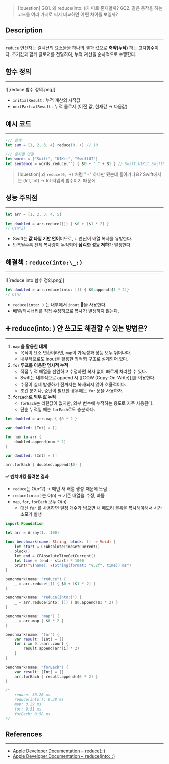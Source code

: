 >[!question]
>GQ1. 왜 reduce(into: )가 따로 존재할까?
>GQ2. 같은 동작을 하는 코드를 여러 가지로 써서 비교하면 어떤 차이를 보일까?

## Description
---
`reduce` 연산자는 컬렉션의 요소들을 하나의 결과 값으로 **축약(누적)** 하는 고차함수이다. 초기값과 함께 클로저를 전달하여, 누적 계산을 순차적으로 수행한다.


## 함수 정의
---
![[reduce 함수 정의.png]]

*  `initialResult` : 누적 계산의 시작값
* `nextPartialResult` : 누적 클로저 (이전 값, 현재값 → 다음값)


## 예시 코드
---
```Swift
/// 합계
let sum = [1, 2, 3, 4].reduce(0, +) // 10

/// 문자열 연결
let words = ["Swift", "UIKit", "SwiftUI"]
let sentence = words.reduce("") { $0 + " " + $1 } // Swift UIKit SwiftUI
```

>[!question] 왜 `reduce(0, +)` 처럼 "+" 하나만 줬는데 돌아가나요?
>Swift에서는 (Int, Int) → Int 타입의 함수이기 때문에 

## 성능 주의점
---
```Swift
let arr = [1, 2, 3, 4, 5]

let doubled = arr.reduce([]) { $0 + [$1 * 2] } 
// O(n^2)
```

* Swift는 **값 타입 기반 언어**이므로, + 연산이 배열 복사를 유발한다.
* 반복될수록 전체 복사량이 누적되어 **심각한 성능 저하**가 발생한다.


## 해결책 : `reduce(into:\_:)`
---
![[reduce into 함수 정의.png]]

```Swift
let doubled = arr.reduce(into: []) { $0.append($1 * 2)}
// O(n)
```

* `reduce(into: )` 는 내부에서 `inout` 을 사용한다.
* 배열/딕셔너리를 직접 수정하므로 복사가 발생하지 않는다.


## ➕ reduce(into: ) 안 쓰고도 해결할 수 있는 방법은?
---
1. **`map` 을 활용한 대체**
	* 목적이 요소 변환이라면, `map`이 가독성과 성능 모두 뛰어나다.
	* 내부적으로도 inout을 활용한 최적화 구조로 설계되어 있다.
2. **`for` 루프를 이용한 명시적 누적**
	* 직접 누적 배열을 선언하고 수정하면 복사 없이 빠르게 처리할 수 있다.
	* Swift는 내부적으로 append 시 [[COW (Copy-On-Write)]]를 이용한다.
	* 수정이 실제 발생하기 전까지는 복사되지 않아 호율적이다.
	* 조건 분기나, 중단이 필요한 경우에는 `for` 문을 사용하자.
3. **`forEach`로 외부 값 누적**
	* `forEach`는 리턴값이 없지만, 외부 변수에 누적하는 용도로 자주 사용된다.
	* 단순 누적일 때는 `forEach`로도 충분하다.

```Swift
let doubled = arr.map { $0 * 2 }
```

```Swift
var doubled: [Int] = []

for num in arr {
	doubled.append(num * 2)
}
```

```Swift
var doubled: [Int] = []

arr.forEach { doubled.append($0) }
```

#### ✅ 벤치마킹 돌려본 결과 

* `reduce`는 O(n^2) → 매번 새 배열 생성 때문에 느림
* `reduce(into:)`는 O(n) → 기존 배열을 수정, 빠름
* `map`, `for`, `forEach` 모두 O(n)
	* 대신 `for` 를 사용하면 일정 개수가 넘으면 새 메모리 블록을 복사해야해서 시간 소모가 발생

```Swift
import Foundation

let arr = Array(1...100)

func benchmark(name: String, block: () -> Void) {
    let start = CFAbsoluteTimeGetCurrent()
    block()
    let end = CFAbsoluteTimeGetCurrent()
    let time = (end - start) * 1000
    print("\(name): \(String(format: "%.2f", time)) ms")
}

benchmark(name: "reduce") {
    _ = arr.reduce([]) { $0 + [$1 * 2] }
}

benchmark(name: "reduce(into:)") {
    _ = arr.reduce(into: []) { $0.append($1 * 2) }
}

benchmark(name: "map") {
    _ = arr.map { $0 * 2 }
}

benchmark(name: "for") {
    var result: [Int] = []
    for i in 0..<arr.count {
        result.append(arr[i] * 2)
    }
}

benchmark(name: "forEach") {
    var result: [Int] = []
    arr.forEach { result.append($0 * 2) }
}

/*
	reduce: 30.20 ms
	reduce(into:): 0.38 ms
	map: 0.29 ms
	for: 9.51 ms
	forEach: 0.58 ms
*/

```

## References
---
* [Apple Developer Documentation – reduce(_:_:)](https://developer.apple.com/documentation/swift/array/reduce(_:_:))
* [Apple Developer Documentation – reduce(into:_:)](https://developer.apple.com/documentation/swift/array/reduce(into:_:))
